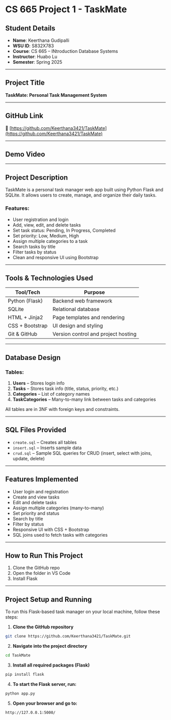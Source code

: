 # CS 665 Project 1 - TaskMate

## Student Details

- **Name**: Keerthana Gudipalli  
- **WSU ID**: S832X783 
- **Course**: CS 665 – INtroduction Database Systems 
- **Instructor**: Huabo Lu  
- **Semester**: Spring 2025  

---

## Project Title

**TaskMate: Personal Task Management System**

---

## GitHub Link

🔗 [https://github.com/Keerthana3421/TaskMate](https://github.com/Keerthana3421/TaskMate)

---

## Demo Video



---

## Project Description

TaskMate is a personal task manager web app built using Python Flask and SQLite. It allows users to create, manage, and organize their daily tasks.

### Features:
- User registration and login
- Add, view, edit, and delete tasks
- Set task status: Pending, In Progress, Completed
- Set priority: Low, Medium, High
- Assign multiple categories to a task
- Search tasks by title
- Filter tasks by status
- Clean and responsive UI using Bootstrap

---

## Tools & Technologies Used

| Tool/Tech       | Purpose                          |
|------------------|----------------------------------|
| Python (Flask)   | Backend web framework            |
| SQLite           | Relational database              |
| HTML + Jinja2    | Page templates and rendering     |
| CSS + Bootstrap  | UI design and styling            |
| Git & GitHub     | Version control and project hosting |

---

## Database Design

### Tables:
1. **Users** – Stores login info  
2. **Tasks** – Stores task info (title, status, priority, etc.)  
3. **Categories** – List of category names  
4. **TaskCategories** – Many-to-many link between tasks and categories

All tables are in 3NF with foreign keys and constraints.

---

## SQL Files Provided

- `create.sql` – Creates all tables  
- `insert.sql` – Inserts sample data  
- `crud.sql` – Sample SQL queries for CRUD (insert, select with joins, update, delete)

---

## Features Implemented

- User login and registration  
- Create and view tasks
- Edit and delete tasks  
- Assign multiple categories (many-to-many)  
- Set priority and status  
- Search by title  
- Filter by status  
- Responsive UI with CSS + Bootstrap  
- SQL joins used to fetch tasks with categories

---

## How to Run This Project

1. Clone the GitHub repo  
2. Open the folder in VS Code  
3. Install Flask

---

## Project Setup and Running

To run this Flask-based task manager on your local machine, follow these steps:

1. **Clone the GitHub repository**

```bash
git clone https://github.com/Keerthana3421/TaskMate.git
```

2. **Navigate into the project directory**

```bash
cd TaskMate
```

3. **Install all required packages (Flask)**

```bash
pip install flask
```

4. **To start the Flask server, run:**

```bash
python app.py
```

5. **Open your browser and go to:**

```bash
http://127.0.0.1:5000/
```

